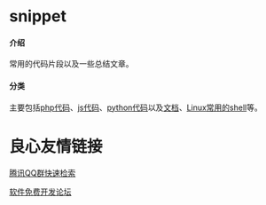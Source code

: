 # snippet

#### 介绍
常用的代码片段以及一些总结文章。

#### 分类

主要包括[php代码](./php)、[js代码](./js)、[python代码](./python)以及[文档](./md)、[Linux常用的shell](./shell)等。


 # 良心友情链接

[腾讯QQ群快速检索](http://u.720life.cn/s/8cf73f7c)

[软件免费开发论坛](http://u.720life.cn/s/bbb01dc0)